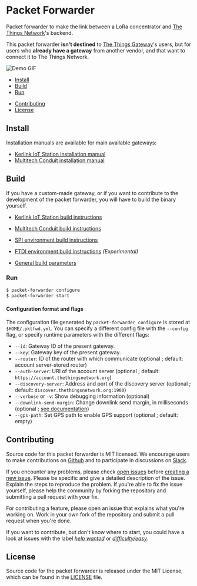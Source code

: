 # Packet Forwarder

Packet forwarder to make the link between a LoRa concentrator and [The Things Network](https://www.thethingsnetwork.org)'s backend.

This packet forwarder **isn't destined** to [The Things Gateway](https://www.thethingsnetwork.org/docs/gateways/gateway/)'s users, but for users who **already have a gateway** from another vendor, and that want to connect it to The Things Network.

![Demo GIF](https://github.com/TheThingsNetwork/packet_forwarder/raw/master/pktfwd.gif)

* [Install](#install)
* [Build](#build)
* [Run](#run)
+ [Contributing](#contribute)
+ [License](#license)

## <a name="install"></a>Install

Installation manuals are available for main available gateways:

+ [Kerlink IoT Station installation manual](INSTALL_INSTRUCTIONS/KERLINK.md)
+ [Multitech Conduit installation manual](INSTALL_INSTRUCTIONS/MULTITECH.md)

## <a name="build"></a>Build

If you have a custom-made gateway, or if you want to contribute to the development of the packet forwarder, you will have to build the binary yourself.

+ [Kerlink IoT Station build instructions](INSTALL_INSTRUCTIONS/KERLINK.md#build)
+ [Multitech Conduit build instructions](INSTALL_INSTRUCTIONS/MULTITECH.md#build)
+ [SPI environment build instructions](INSTALL_INSTRUCTIONS/SPI.md)
+ [FTDI environment build instructions](INSTALL_INSTRUCTIONS/FTDI.md) *(Experimental)*

+ [General build parameters](INSTALL_INSTRUCTIONS/PARAMETERS.md)

### <a name="run"></a>Run

```bash
$ packet-forwarder configure
$ packet-forwarder start
```

#### Configuration format and flags

The configuration file generated by `packet-forwarder configure` is stored at `$HOME/.pktfwd.yml`. You can specify a different config file with the `--config` flag, or specify runtime parameters with the different flags:

* `--id`: Gateway ID of the present gateway.
* `--key`: Gateway key of the present gateway.
* `--router`: ID of the router with which communicate (optional ; default: account server-stored router)
* `--auth-server`: URI of the account server (optional ; default: `https://account.thethingsnetwork.org`)
* `--discovery-server`: Address and port of the discovery server (optional ; default: `discover.thethingsnetwork.org:1900`)
* `--verbose` or `-v`: Show debugging information (optional)
* `--downlink-send-margin`: Change downlink send margin, in milliseconds (optional ; [see documentation](DOCUMENTATION/DOWNLINKS.md))
* `--gps-path`: Set GPS path to enable GPS support (optional ; default: empty)

## <a name="contribute"></a>Contributing

Source code for this packet forwarder is MIT licensed. We encourage users to make contributions on [Github](https://github.com/TheThingsNetwork/packet-forwarder) and to participate in discussions on [Slack](https://www.thethingsnetwork.org/forum/t/slack-invitations/3037/4).

If you encounter any problems, please check [open issues](https://github.com/TheThingsNetwork/packet-forwarder/issues) before [creating a new issue](https://github.com/TheThingsNetwork/packet-forwarder/issues/new). Please be specific and give a detailed description of the issue. Explain the steps to reproduce the problem. If you're able to fix the issue yourself, please help the community by forking the repository and submitting a pull request with your fix.

For contributing a feature, please open an issue that explains what you're working on. Work in your own fork of the repository and submit a pull request when you're done.

If you want to contribute, but don't know where to start, you could have a look at issues with the label [*help wanted*](https://github.com/TheThingsNetwork/packet-forwarder/labels/help%20wanted) or [*difficulty/easy*](https://github.com/TheThingsNetwork/packet-forwarder/labels/difficulty%2Feasy).

## <a name="license"></a>License

Source code for the packet forwarder is released under the MIT License, which can be found in the [LICENSE](LICENSE) file.
